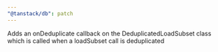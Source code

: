 ```yaml
---
"@tanstack/db": patch
---
```


Adds an onDeduplicate callback on the DeduplicatedLoadSubset class which is called when a loadSubset call is deduplicated
